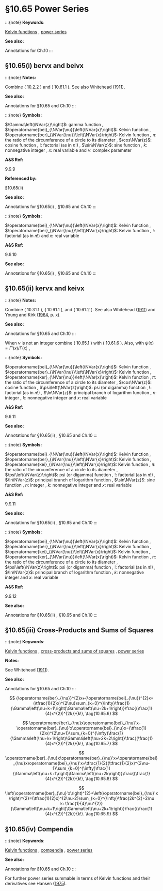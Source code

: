 # §10.65 Power Series

:::{note}
**Keywords:**

[Kelvin functions](http://dlmf.nist.gov/search/search?q=Kelvin%20functions) , [power series](http://dlmf.nist.gov/search/search?q=power%20series)

**See also:**

Annotations for Ch.10
:::


## §10.65(i) berν⁡x and beiν⁡x

:::{note}
**Notes:**

Combine ( 10.2.2 ) and ( 10.61.1 ). See also Whitehead ([1911](./bib/W.html#bib2400 "On a generalization of the functions ber x, bei x, ker x, kei x")).

**See also:**

Annotations for §10.65 and Ch.10
:::

:::{note}
**Symbols:**

$\Gamma\left(\NVar{z}\right)$: gamma function , $\operatorname{bei}_{\NVar{\nu}}\left(\NVar{x}\right)$: Kelvin function , $\operatorname{ber}_{\NVar{\nu}}\left(\NVar{x}\right)$: Kelvin function , $\pi$: the ratio of the circumference of a circle to its diameter , $\cos\NVar{z}$: cosine function , $!$: factorial (as in $n!$) , $\sin\NVar{z}$: sine function , $k$: nonnegative integer , $x$: real variable and $\nu$: complex parameter

**A&S Ref:**

9.9.9

**Referenced by:**

§10.65(ii)

**See also:**

Annotations for §10.65(i) , §10.65 and Ch.10
:::

:::{note}
**Symbols:**

$\operatorname{bei}_{\NVar{\nu}}\left(\NVar{x}\right)$: Kelvin function , $\operatorname{ber}_{\NVar{\nu}}\left(\NVar{x}\right)$: Kelvin function , $!$: factorial (as in $n!$) and $x$: real variable

**A&S Ref:**

9.9.10

**See also:**

Annotations for §10.65(i) , §10.65 and Ch.10
:::


## §10.65(ii) kerν⁡x and keiν⁡x

:::{note}
**Notes:**

Combine ( 10.31.1 ), ( 10.61.1 ), and ( 10.61.2 ). See also Whitehead ([1911](./bib/W.html#bib2400 "On a generalization of the functions ber x, bei x, ker x, kei x")) and Young and Kirk ([1964](./bib/Y.html#bib2474 "Bessel Functions. Part IV: Kelvin Functions"), p. x).

**See also:**

Annotations for §10.65 and Ch.10
:::

When $\nu$ is not an integer combine ( 10.65.1 ) with ( 10.61.6 ). Also, with $\psi\left(x\right)=\Gamma'\left(x\right)/\Gamma\left(x\right)$ ,

:::{note}
**Symbols:**

$\operatorname{bei}_{\NVar{\nu}}\left(\NVar{x}\right)$: Kelvin function , $\operatorname{ber}_{\NVar{\nu}}\left(\NVar{x}\right)$: Kelvin function , $\operatorname{ker}_{\NVar{\nu}}\left(\NVar{x}\right)$: Kelvin function , $\pi$: the ratio of the circumference of a circle to its diameter , $\cos\NVar{z}$: cosine function , $\psi\left(\NVar{z}\right)$: psi (or digamma) function , $!$: factorial (as in $n!$) , $\ln\NVar{z}$: principal branch of logarithm function , $n$: integer , $k$: nonnegative integer and $x$: real variable

**A&S Ref:**

9.9.11

**See also:**

Annotations for §10.65(ii) , §10.65 and Ch.10
:::

:::{note}
**Symbols:**

$\operatorname{bei}_{\NVar{\nu}}\left(\NVar{x}\right)$: Kelvin function , $\operatorname{ber}_{\NVar{\nu}}\left(\NVar{x}\right)$: Kelvin function , $\operatorname{kei}_{\NVar{\nu}}\left(\NVar{x}\right)$: Kelvin function , $\pi$: the ratio of the circumference of a circle to its diameter , $\psi\left(\NVar{z}\right)$: psi (or digamma) function , $!$: factorial (as in $n!$) , $\ln\NVar{z}$: principal branch of logarithm function , $\sin\NVar{z}$: sine function , $n$: integer , $k$: nonnegative integer and $x$: real variable

**A&S Ref:**

9.9.11

**See also:**

Annotations for §10.65(ii) , §10.65 and Ch.10
:::

:::{note}
**Symbols:**

$\operatorname{bei}_{\NVar{\nu}}\left(\NVar{x}\right)$: Kelvin function , $\operatorname{ber}_{\NVar{\nu}}\left(\NVar{x}\right)$: Kelvin function , $\operatorname{kei}_{\NVar{\nu}}\left(\NVar{x}\right)$: Kelvin function , $\operatorname{ker}_{\NVar{\nu}}\left(\NVar{x}\right)$: Kelvin function , $\pi$: the ratio of the circumference of a circle to its diameter , $\psi\left(\NVar{z}\right)$: psi (or digamma) function , $!$: factorial (as in $n!$) , $\ln\NVar{z}$: principal branch of logarithm function , $k$: nonnegative integer and $x$: real variable

**A&S Ref:**

9.9.12

**See also:**

Annotations for §10.65(ii) , §10.65 and Ch.10
:::


## §10.65(iii) Cross-Products and Sums of Squares

:::{note}
**Keywords:**

[Kelvin functions](http://dlmf.nist.gov/search/search?q=Kelvin%20functions) , [cross-products and sums of squares](http://dlmf.nist.gov/search/search?q=cross-products%20and%20sums%20of%20squares) , [power series](http://dlmf.nist.gov/search/search?q=power%20series)

**Notes:**

See Whitehead ([1911](./bib/W.html#bib2400 "On a generalization of the functions ber x, bei x, ker x, kei x")).

**See also:**

Annotations for §10.65 and Ch.10
:::


<a id="E6"></a>
$$
{\operatorname{ber}_{\nu}}^{2}x+{\operatorname{bei}_{\nu}}^{2}x=(\tfrac{1}{2}x)^{2\nu}\sum_{k=0}^{\infty}\frac{1}{\Gamma\left(\nu+k+1\right)\Gamma\left(\nu+2k+1\right)}\frac{(\frac{1}{4}x^{2})^{2k}}{k!}, \tag{10.65.6}
$$


<a id="E7"></a>
$$
\operatorname{ber}_{\nu}x\operatorname{bei}_{\nu}'x-\operatorname{ber}_{\nu}'x\operatorname{bei}_{\nu}x=(\tfrac{1}{2}x)^{2\nu+1}\sum_{k=0}^{\infty}\frac{1}{\Gamma\left(\nu+k+1\right)\Gamma\left(\nu+2k+2\right)}\frac{(\frac{1}{4}x^{2})^{2k}}{k!}, \tag{10.65.7}
$$


<a id="E8"></a>
$$
\operatorname{ber}_{\nu}x\operatorname{ber}_{\nu}'x+\operatorname{bei}_{\nu}x\operatorname{bei}_{\nu}'x=\tfrac{1}{2}(\tfrac{1}{2}x)^{2\nu-1}\sum_{k=0}^{\infty}\frac{1}{\Gamma\left(\nu+k+1\right)\Gamma\left(\nu+2k\right)}\frac{(\frac{1}{4}x^{2})^{2k}}{k!}, \tag{10.65.8}
$$


<a id="E9"></a>
$$
\left(\operatorname{ber}_{\nu}'x\right)^{2}+\left(\operatorname{bei}_{\nu}'x\right)^{2}=(\tfrac{1}{2}x)^{2\nu-2}\sum_{k=0}^{\infty}\frac{2k^{2}+2\nu k+\frac{1}{4}\nu^{2}}{\Gamma\left(\nu+k+1\right)\Gamma\left(\nu+2k+1\right)}\frac{(\frac{1}{4}x^{2})^{2k}}{k!}. \tag{10.65.9}
$$


## §10.65(iv) Compendia

:::{note}
**Keywords:**

[Kelvin functions](http://dlmf.nist.gov/search/search?q=Kelvin%20functions) , [compendia](http://dlmf.nist.gov/search/search?q=compendia) , [power series](http://dlmf.nist.gov/search/search?q=power%20series)

**See also:**

Annotations for §10.65 and Ch.10
:::

For further power series summable in terms of Kelvin functions and their derivatives see Hansen ([1975](./bib/H.html#bib1035 "A Table of Series and Products")).
